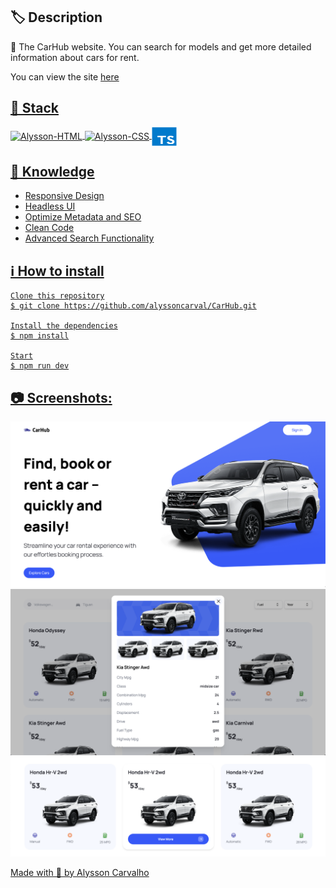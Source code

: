 <h2>🏷️ Description</h2>
<p>🚗 The CarHub website. You can search for models and get more detailed information about cars for rent.</p>
<p>You can view the site <a href="https://car-hub-alyssoncarval.vercel.app/" target="_blank">here</p>

<h2>🔎 Stack</h2>
<div style="display: inline_block">
  <img align="center" alt="Alysson-HTML" height="30" width="40" src="https://raw.githubusercontent.com/devicons/devicon/master/icons/next/nextjs-original.svg">
  <img align="center" alt="Alysson-CSS" height="30" width="40" src="https://raw.githubusercontent.com/devicons/devicon/master/icons/tailwind/tailwindcss-original-wordmark.svg">
  <img align="center" alt="Alysson-Js" height="30" width="40" src="https://raw.githubusercontent.com/devicons/devicon/master/icons/typescript/typescript-original.svg">
</div>

<h2>📌 Knowledge</h2>
<ul>
    <li>Responsive Design</li>
    <li>Headless UI</li>
    <li>Optimize Metadata and SEO</li>
    <li>Clean Code</li>
    <li>Advanced Search Functionality</li>
</ul>

<h2>ℹ️ How to install</h2>

    Clone this repository
    $ git clone https://github.com/alyssoncarval/CarHub.git

    Install the dependencies
    $ npm install

    Start
    $ npm run dev

<h2>📷 Screenshots:</h2>

<img src="/public/screenshot-1.png">
<img src="/public/screenshot-2.png">
<img src="/public/screenshot-3.png">

Made with 🤍 by <a href="https://github.com/alyssoncarval/" target="_blank">Alysson Carvalho</a></p>
